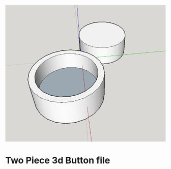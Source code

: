 ![image](https://raw.githubusercontent.com/rememberlenny/3d-printer/master/screen.png)

# Two Piece 3d Button file
